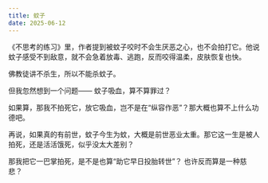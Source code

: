 ```yaml
---
title: 蚊子
date: 2025-06-12
---
```

《不思考的练习》里，作者提到被蚊子咬时不会生厌恶之心，也不会拍打它。他说蚊子感受不到敌意，就不会急着放毒、逃跑，反而咬得温柔，皮肤恢复也快。

佛教徒讲不杀生，所以不能杀蚊子。

但我忽然想到一个问题——
蚊子吸血，算不算罪过？

如果算，那我不拍死它，放它吸血，岂不是在“纵容作恶”？那大概也算不上什么功德吧。

再说，如果真的有前世，蚊子今生为蚊，大概是前世恶业太重。那它这一生是被人拍死，还是活活饿死，似乎没太大差别？

那我把它一巴掌拍死，是不是也算“助它早日投胎转世”？
也许反而算是一种慈悲？